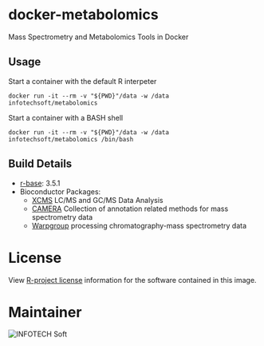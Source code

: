 # docker-metabolomics
Mass Spectrometry and Metabolomics Tools in Docker

## Usage
Start a container with the default R interpeter
```
docker run -it --rm -v "${PWD}"/data -w /data infotechsoft/metabolomics
```
Start a container with a BASH shell
```
docker run -it --rm -v "${PWD}"/data -w /data infotechsoft/metabolomics /bin/bash
```

## Build Details
 * [r-base](https://hub.docker.com/_/r-base/): 3.5.1
 * Bioconductor Packages:
   * [XCMS](https://bioconductor.org/packages/release/bioc/html/xcms.html) LC/MS and GC/MS Data Analysis
   * [CAMERA](https://bioconductor.org/packages/release/bioc/html/CAMERA.html) Collection of annotation related methods for mass spectrometry data
   * [Warpgroup](https://github.com/nathaniel-mahieu/warpgroup) processing chromatography-mass spectrometry data

# License
View [R-project license](http://www.r-project.org/Licenses/) information for the software contained in this image.

# Maintainer 
![INFOTECH Soft](http://infotechsoft.com/wp-content/uploads/2017/04/InfotechSoft_logo-small.png "INFOTECH Soft, Inc.")